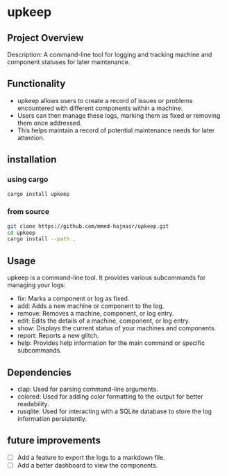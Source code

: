 # upkeep

## Project Overview

Description: A command-line tool for logging and tracking machine and component statuses for later maintenance.

## Functionality

- upkeep allows users to create a record of issues or problems encountered with different components within a machine.
- Users can then manage these logs, marking them as fixed or removing them once addressed.
- This helps maintain a record of potential maintenance needs for later attention.

## installation

### using cargo

```bash
cargo install upkeep
```

### from source

```bash
git clone https://github.com/mmed-hajnasr/upkeep.git
cd upkeep
cargo install --path .
```

## Usage

upkeep is a command-line tool.
It provides various subcommands for managing your logs:

- fix: Marks a component or log as fixed.
- add: Adds a new machine or component to the log.
- remove: Removes a machine, component, or log entry.
- edit: Edits the details of a machine, component, or log entry.
- show: Displays the current status of your machines and components.
- report: Reports a new glitch.
- help: Provides help information for the main command or specific subcommands.

## Dependencies

- clap: Used for parsing command-line arguments.
- colored: Used for adding color formatting to the output for better readability.
- rusqlite: Used for interacting with a SQLite database to store the log information persistently.

## future improvements

- [ ] Add a feature to export the logs to a markdown file.
- [ ] Add a better dashboard to view the components.
